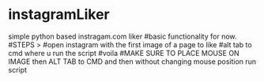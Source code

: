 # instagramLiker
simple python based instragam.com liker
#basic functionality for now.
#STEPS > 
#open instagram with the first image of a page to like
#alt tab to cmd where u run the script
#voila
#MAKE SURE TO PLACE MOUSE ON IMAGE then ALT TAB to CMD and then without changing mouse position run script
